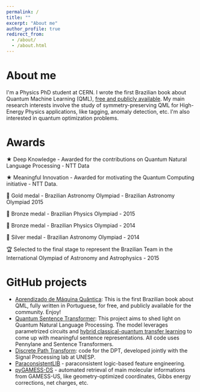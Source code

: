 ```yaml
---
permalink: /
title: ""
excerpt: "About me"
author_profile: true
redirect_from: 
  - /about/
  - /about.html
---
```


About me
======

I'm a Physics PhD student at CERN. I wrote the first Brazilian book about Quantum Machine Learning (QML), [free and publicly available](https://github.com/jogisuda/Aprendizado-de-Maquina-Quantica). My main research interests involve the study of symmetry-preserving QML for High-Energy Physics applications, like tagging, anomaly detection, etc. I'm also interested in quantum optimization problems.

Awards
======
★ Deep Knowledge - Awarded for the contributions on Quantum Natural Language Processing - NTT Data

★ Meaningful Innovation - Awarded for motivating the Quantum Computing initiative - NTT Data. 

🏅 Gold medal - Brazilian Astronomy Olympiad - Brazilian Astronomy Olympiad 2015

🥉 Bronze medal - Brazilian Physics Olympiad - 2015

🥉 Bronze medal - Brazilian Physics Olympiad - 2014

🥈 Silver medal - Brazilian Astronomy Olympiad - 2014

🏆 Selected to the final stage to represent the Brazilian Team in the International Olympiad of Astronomy and Astrophysics - 2015

GitHub projects
======
- [Aprendizado de Máquina Quântica](https://github.com/jogisuda/Aprendizado-de-Maquina-Quantica): This is the first Brazilian book about QML, fully written in Portuguese, for free, and publicly available for the community. Enjoy!
- [Quantum Sentence Transformer](https://github.com/jogisuda/QuantumSentenceTransformer): This project aims to shed light on Quantum Natural Language Processing. The model leverages parametrized circuits and [hybrid classical-quantum transfer learning](https://arxiv.org/abs/1912.08278) to come up with meaningful sentence representations. All code uses Pennylane and Sentence Transformers.
- [Discrete Path Transform](https://github.com/jogisuda/Discrete-Path-Transform): code for the DPT, developed jointly with the Signal Processing lab at UNESP.
- [ParaconsistentLIB](https://github.com/jogisuda/paraconsistentLIB) - paraconsistent logic-based feature engineering.
- [pyGAMESS-DS](https://github.com/jogisuda/pyGAMESS-DS) - automated retrieval of main molecular informations from GAMESS-US, like geometry-optimized coordinates, Gibbs energy corrections, net charges, etc.
